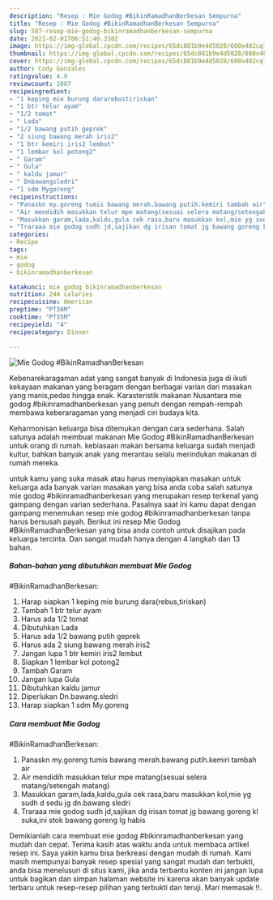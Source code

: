 ```yaml
---
description: "Resep : Mie Godog #BikinRamadhanBerkesan Sempurna"
title: "Resep : Mie Godog #BikinRamadhanBerkesan Sempurna"
slug: 587-resep-mie-godog-bikinramadhanberkesan-sempurna
date: 2021-02-01T06:51:40.330Z
image: https://img-global.cpcdn.com/recipes/65dc881b9e4d5028/680x482cq70/mie-godog-bikinramadhanberkesan-foto-resep-utama.jpg
thumbnail: https://img-global.cpcdn.com/recipes/65dc881b9e4d5028/680x482cq70/mie-godog-bikinramadhanberkesan-foto-resep-utama.jpg
cover: https://img-global.cpcdn.com/recipes/65dc881b9e4d5028/680x482cq70/mie-godog-bikinramadhanberkesan-foto-resep-utama.jpg
author: Cody Gonzales
ratingvalue: 4.9
reviewcount: 1087
recipeingredient:
- "1 keping mie burung dararebustiriskan"
- "1 btr telur ayam"
- "1/2 tomat"
- " Lada"
- "1/2 bawang putih geprek"
- "2 siung bawang merah iris2"
- "1 btr kemiri iris2 lembut"
- "1 lembar kol potong2"
- " Garam"
- " Gula"
- " kaldu jamur"
- " Dnbawangsledri"
- "1 sdm Mygoreng"
recipeinstructions:
- "Panaskn my.goreng tumis bawang merah.bawang putih.kemiri tambah air"
- "Air mendidih masukkan telur mpe matang(sesuai selera matang/setengah matang)"
- "Masukkan garam,lada,kaldu,gula cek rasa,baru masukkan kol,mie yg sudh d sedu jg dn.bawang sledri"
- "Traraaa mie godog sudh jd,sajikan dg irisan tomat jg bawang goreng kl suka,ini stok bawang goreng lg habis"
categories:
- Recipe
tags:
- mie
- godog
- bikinramadhanberkesan

katakunci: mie godog bikinramadhanberkesan 
nutrition: 244 calories
recipecuisine: American
preptime: "PT38M"
cooktime: "PT35M"
recipeyield: "4"
recipecategory: Dinner

---
```



![Mie Godog
#BikinRamadhanBerkesan](https://img-global.cpcdn.com/recipes/65dc881b9e4d5028/680x482cq70/mie-godog-bikinramadhanberkesan-foto-resep-utama.jpg)

Kebenarekaragaman adat yang sangat banyak di Indonesia juga di ikuti kekayaan makanan yang beragam dengan berbagai varian dari masakan yang manis,pedas hingga enak. Karasteristik makanan Nusantara mie godog
#bikinramadhanberkesan yang penuh dengan rempah-rempah membawa keberaragaman yang menjadi ciri budaya kita.




Keharmonisan keluarga bisa ditemukan dengan cara sederhana. Salah satunya adalah membuat makanan Mie Godog
#BikinRamadhanBerkesan untuk orang di rumah. kebiasaan makan bersama keluarga sudah menjadi kultur, bahkan banyak anak yang merantau selalu merindukan makanan di rumah mereka.

untuk kamu yang suka masak atau harus menyiapkan masakan untuk keluarga ada banyak varian masakan yang bisa anda coba salah satunya mie godog
#bikinramadhanberkesan yang merupakan resep terkenal yang gampang dengan varian sederhana. Pasalnya saat ini kamu dapat dengan gampang menemukan resep mie godog
#bikinramadhanberkesan tanpa harus bersusah payah.
Berikut ini resep Mie Godog
#BikinRamadhanBerkesan yang bisa anda contoh untuk disajikan pada keluarga tercinta. Dan sangat mudah hanya dengan 4 langkah dan 13 bahan.


<!--inarticleads1-->

##### Bahan-bahan yang dibutuhkan membuat Mie Godog
#BikinRamadhanBerkesan:

1. Harap siapkan 1 keping mie burung dara(rebus,tiriskan)
1. Tambah 1 btr telur ayam
1. Harus ada 1/2 tomat
1. Dibutuhkan  Lada
1. Harus ada 1/2 bawang putih geprek
1. Harus ada 2 siung bawang merah iris2
1. Jangan lupa 1 btr kemiri iris2 lembut
1. Siapkan 1 lembar kol potong2
1. Tambah  Garam
1. Jangan lupa  Gula
1. Dibutuhkan  kaldu jamur
1. Diperlukan  Dn.bawang.sledri
1. Harap siapkan 1 sdm My.goreng




<!--inarticleads2-->

##### Cara membuat  Mie Godog
#BikinRamadhanBerkesan:

1. Panaskn my.goreng tumis bawang merah.bawang putih.kemiri tambah air
1. Air mendidih masukkan telur mpe matang(sesuai selera matang/setengah matang)
1. Masukkan garam,lada,kaldu,gula cek rasa,baru masukkan kol,mie yg sudh d sedu jg dn.bawang sledri
1. Traraaa mie godog sudh jd,sajikan dg irisan tomat jg bawang goreng kl suka,ini stok bawang goreng lg habis




Demikianlah cara membuat mie godog
#bikinramadhanberkesan yang mudah dan cepat. Terima kasih atas waktu anda untuk membaca artikel resep ini. Saya yakin kamu bisa berkreasi dengan mudah di rumah. Kami masih mempunyai banyak resep spesial yang sangat mudah dan terbukti, anda bisa menelusuri di situs kami, jika anda terbantu konten ini jangan lupa untuk bagikan dan simpan halaman website ini karena akan banyak update terbaru untuk resep-resep pilihan yang terbukti dan teruji. Mari memasak !!. 
